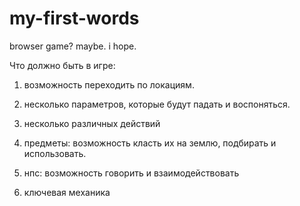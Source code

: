 # my-first-words
browser game? maybe. i hope.

Что должно быть в игре:
1) возможность переходить по локациям.
2) несколько параметров, которые будут падать и воспоняться.
3) несколько различных действий
4) предметы: возможность класть их на землю, подбирать и использовать.

5) нпс: возможность говорить и взаимодействовать
6) ключевая механика
